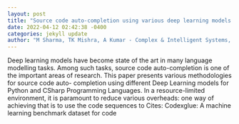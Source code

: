 ```yaml
--- 
layout: post 
title: "Source code auto-completion using various deep learning models under limited computing resources" 
date: 2022-04-12 02:42:38 -0400 
categories: jekyll update 
author: "M Sharma, TK Mishra, A Kumar - Complex & Intelligent Systems, 2022" 
--- 
```

Deep learning models have become state of the art in many language modelling tasks. Among such tasks, source code auto-completion is one of the important areas of research. This paper presents various methodologies for source code auto- completion using different Deep Learning models for Python and CSharp Programming Languages. In a resource-limited environment, it is paramount to reduce various overheads: one way of achieving that is to use the code sequences to Cites: Codexglue: A machine learning benchmark dataset for code